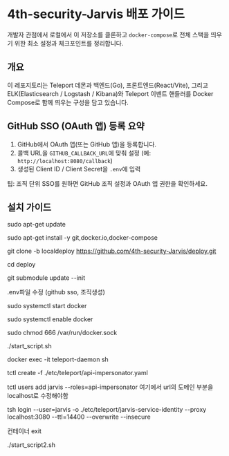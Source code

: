 # 4th-security-Jarvis 배포 가이드

개발자 관점에서 로컬에서 이 저장소를 클론하고 `docker-compose`로 전체 스택을 띄우기 위한 최소 설정과 체크포인트를 정리합니다.

## 개요

이 레포지토리는 Teleport 데몬과 백엔드(Go), 프론트엔드(React/Vite), 그리고 ELK(Elasticsearch / Logstash / Kibana)와 Teleport 이벤트 핸들러를 Docker Compose로 함께 띄우는 구성을 담고 있습니다.


## GitHub SSO (OAuth 앱) 등록 요약

1. GitHub에서 OAuth 앱(또는 GitHub 앱)을 등록합니다.
2. 콜백 URL을 `GITHUB_CALLBACK_URL`에 맞춰 설정 (예: `http://localhost:8080/callback`)
3. 생성된 Client ID / Client Secret을 `.env`에 입력

팁: 조직 단위 SSO를 원하면 GitHub 조직 설정과 OAuth 앱 권한을 확인하세요.


## 설치 가이드
sudo apt-get update

sudo apt-get install -y git,docker.io,docker-compose

git clone -b localdeploy https://github.com/4th-security-Jarvis/deploy.git

cd deploy

git submodule update --init

.env파일 수정
(github sso, 조직생성)

sudo systemctl start docker

sudo systemctl enable docker

sudo chmod 666 /var/run/docker.sock

./start_script.sh

docker exec -it teleport-daemon sh

tctl create -f ./etc/teleport/api-impersonator.yaml

tctl users add jarvis --roles=api-impersonator
여기에서 url의 도메인 부분을 localhost로 수정해야함

tsh login --user=jarvis -o ./etc/teleport/jarvis-service-identity --proxy localhost:3080 --ttl=14400 --overwrite --insecure

컨테이너 exit

./start_script2.sh
